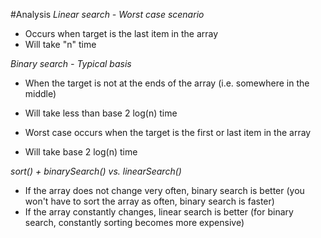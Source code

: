 #Analysis
_Linear search - Worst case scenario_
- Occurs when target is the last item in the array
- Will take "n" time

_Binary search - Typical basis_
- When the target is not at the ends of the array (i.e. somewhere in the middle)
- Will take less than base 2 log(n) time

- Worst case occurs when the target is the first or last item in the array
- Will take base 2 log(n) time 

_sort() + binarySearch() vs. linearSearch()_
- If the array does not change very often, binary search is better (you won't have to sort the array as often, binary search is faster)
- If the array constantly changes, linear search is better (for binary search, constantly sorting becomes more expensive)
